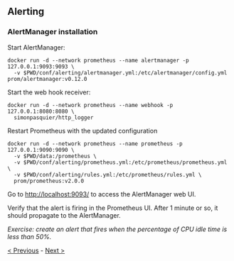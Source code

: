 ## Alerting

### AlertManager installation

Start AlertManager:

```
docker run -d --network prometheus --name alertmanager -p 127.0.0.1:9093:9093 \
  -v $PWD/conf/alerting/alertmanager.yml:/etc/alertmanager/config.yml  prom/alertmanager:v0.12.0
```

Start the web hook receiver:

```
docker run -d --network prometheus --name webhook -p 127.0.0.1:8080:8080 \
  simonpasquier/http_logger
```

Restart Prometheus with the updated configuration

```
docker run -d --network prometheus --name prometheus -p 127.0.0.1:9090:9090 \
  -v $PWD/data:/prometheus \
  -v $PWD/conf/alerting/prometheus.yml:/etc/prometheus/prometheus.yml \
  -v $PWD/conf/alerting/rules.yml:/etc/prometheus/rules.yml \
  prom/prometheus:v2.0.0
```

Go to <http://localhost:9093/> to access the AlertManager web UI.

Verify that the alert is firing in the Prometheus UI. After 1 minute or so, it
should propagate to the AlertManager.

*Exercise: create an alert that fires when the percentage of CPU idle time is less than 50%.*

[< Previous](PromQL.md) - [Next >](Grafana.md)

